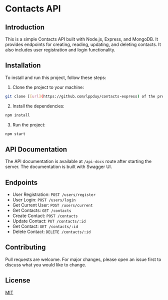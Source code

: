 
# Contacts API

## Introduction

This is a simple Contacts API built with Node.js, Express, and MongoDB. It provides endpoints for creating, reading, updating, and deleting contacts. It also includes user registration and login functionality.

## Installation

To install and run this project, follow these steps:

1. Clone the project to your machine:

```bash
git clone [[url](https://github.com/lppduy/contacts-express) of the project]
```

2. Install the dependencies:

```bash
npm install
```

3. Run the project:

```bash
npm start
```

## API Documentation

The API documentation is available at `/api-docs` route after starting the server. The documentation is built with Swagger UI.

## Endpoints

- User Registration: `POST /users/register`
- User Login: `POST /users/login`
- Get Current User: `POST /users/current`
- Get Contacts: `GET /contacts`
- Create Contact: `POST /contacts`
- Update Contact: `PUT /contacts/:id`
- Get Contact: `GET /contacts/:id`
- Delete Contact: `DELETE /contacts/:id`

## Contributing

Pull requests are welcome. For major changes, please open an issue first to discuss what you would like to change.

## License

[MIT](https://choosealicense.com/licenses/mit/)
```

